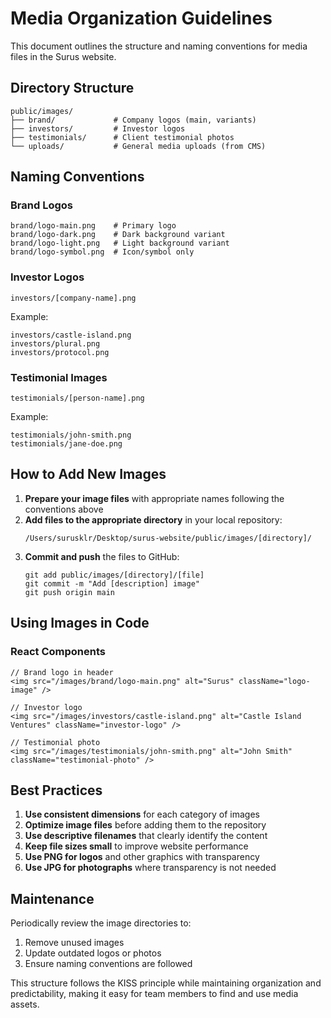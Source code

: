 # Media Organization Guidelines

This document outlines the structure and naming conventions for media files in the Surus website.

## Directory Structure

```
public/images/
├── brand/             # Company logos (main, variants)
├── investors/         # Investor logos
├── testimonials/      # Client testimonial photos
└── uploads/           # General media uploads (from CMS)
```

## Naming Conventions

### Brand Logos

```
brand/logo-main.png    # Primary logo
brand/logo-dark.png    # Dark background variant
brand/logo-light.png   # Light background variant
brand/logo-symbol.png  # Icon/symbol only
```

### Investor Logos

```
investors/[company-name].png
```

Example:
```
investors/castle-island.png
investors/plural.png
investors/protocol.png
```

### Testimonial Images

```
testimonials/[person-name].png
```

Example:
```
testimonials/john-smith.png
testimonials/jane-doe.png
```

## How to Add New Images

1. **Prepare your image files** with appropriate names following the conventions above
2. **Add files to the appropriate directory** in your local repository:
   ```
   /Users/surusklr/Desktop/surus-website/public/images/[directory]/
   ```
3. **Commit and push** the files to GitHub:
   ```
   git add public/images/[directory]/[file]
   git commit -m "Add [description] image"
   git push origin main
   ```

## Using Images in Code

### React Components

```tsx
// Brand logo in header
<img src="/images/brand/logo-main.png" alt="Surus" className="logo-image" />

// Investor logo
<img src="/images/investors/castle-island.png" alt="Castle Island Ventures" className="investor-logo" />

// Testimonial photo
<img src="/images/testimonials/john-smith.png" alt="John Smith" className="testimonial-photo" />
```

## Best Practices

1. **Use consistent dimensions** for each category of images
2. **Optimize image files** before adding them to the repository
3. **Use descriptive filenames** that clearly identify the content
4. **Keep file sizes small** to improve website performance
5. **Use PNG for logos** and other graphics with transparency
6. **Use JPG for photographs** where transparency is not needed

## Maintenance

Periodically review the image directories to:
1. Remove unused images
2. Update outdated logos or photos
3. Ensure naming conventions are followed

This structure follows the KISS principle while maintaining organization and predictability, making it easy for team members to find and use media assets.
